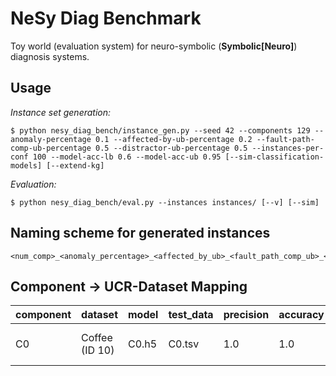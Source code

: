 # NeSy Diag Benchmark

Toy world (evaluation system) for neuro-symbolic (**Symbolic[Neuro]**) diagnosis systems.

## Usage

*Instance set generation:*
```
$ python nesy_diag_bench/instance_gen.py --seed 42 --components 129 --anomaly-percentage 0.1 --affected-by-ub-percentage 0.2 --fault-path-comp-ub-percentage 0.5 --distractor-ub-percentage 0.5 --instances-per-conf 100 --model-acc-lb 0.6 --model-acc-ub 0.95 [--sim-classification-models] [--extend-kg]
```

*Evaluation:*
```
$ python nesy_diag_bench/eval.py --instances instances/ [--v] [--sim]
```

## Naming scheme for generated instances

```
<num_comp>_<anomaly_percentage>_<affected_by_ub>_<fault_path_comp_ub>_<distractor_ub>_<model_acc_lb>_<model_acc_ub>_<seed>_<idx>.json
```

## Component -> UCR-Dataset Mapping

|component | dataset        | model | test_data | precision | accuracy | recall | architecture | #train | #test | len    | #classes | desc                                          |
|----------|----------------|-------|-----------|-----------|----------|--------|--------------|--------|-------|--------|----------|-----------------------------------------------|
| C0       | Coffee (ID 10) | C0.h5 | C0.tsv    | 1.0       | 1.0      | 1.0    | FCN          | 28     | 28    | 286    | 2        | spectrographs: dist. Robusta / Arabica coffee |
